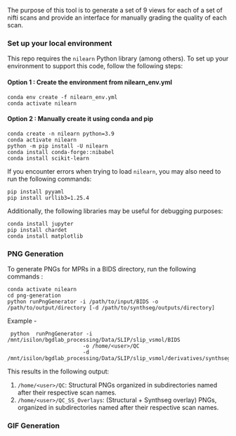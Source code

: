 The purpose of this tool is to generate a set of 9 views for each of a set of nifti scans and provide an interface for manually grading the quality of each scan.

### Set up your local environment

This repo requires the `nilearn` Python library (among others). To set up your environment to support this code, follow the following steps:

#### Option 1 : Create the environment from nilearn_env.yml 
```
conda env create -f nilearn_env.yml
conda activate nilearn
```

#### Option 2 : Manually create it using conda and pip
```
conda create -n nilearn python=3.9
conda activate nilearn
python -m pip install -U nilearn
conda install conda-forge::nibabel
conda install scikit-learn
```

If you encounter errors when trying to load `nilearn`, you may also need to run the following commands:

```
pip install pyyaml
pip install urllib3=1.25.4
```

Additionally, the following libraries may be useful for debugging purposes: 

```
conda install jupyter
pip install chardet
conda install matplotlib
```

### PNG Generation

To generate PNGs for MPRs in a BIDS directory, run the following commands :
```
conda activate nilearn
cd png-generation
python runPngGenerator -i /path/to/input/BIDS -o /path/to/output/directory [-d /path/to/synthseg/outputs/directory]
```

Example - 
```
 python  runPngGenerator -i /mnt/isilon/bgdlab_processing/Data/SLIP/slip_vsmol/BIDS 
						-o /home/<user>/QC 
						-d /mnt/isilon/bgdlab_processing/Data/SLIP/slip_vsmol/derivatives/synthseg+_robust_parc
```
This results in the following output:

1. `/home/<user>/QC`: Structural PNGs organized in subdirectories named after their respective scan names.
2. `/home/<user>/QC_SS_Overlays`: (Structural + Synthseg overlay) PNGs, organized in subdirectories named after their respective scan names.
### GIF Generation
